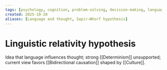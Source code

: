 ```yaml
---
tags: [psychology, cognition, problem-solving, decision-making, language, intelligence, testing, heuristics, bias]
created: 2025-10-20
aliases: [Language and thought, Sapir–Whorf hypothesis]
---
```

# Linguistic relativity hypothesis

Idea that language influences thought; strong [[Determinism]] unsupported; current view favors [[Bidirectional causation]] shaped by [[Culture]].
